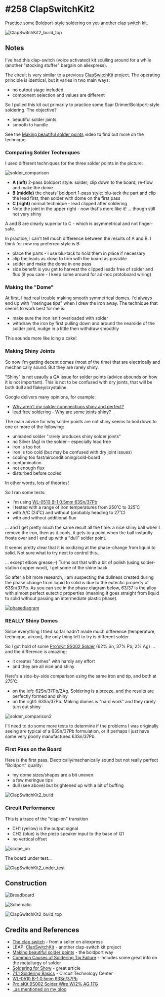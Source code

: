 # #258 ClapSwitchKit2

Practice some Boldport-style soldering on yet-another clap switch kit.

![ClapSwitchKit2_build_top](./assets/ClapSwitchKit2_build_top.jpg?raw=true)


## Notes

I've had this clap-switch (voice activated) kit sculling around for a while (another "stocking stuffer" bargain on aliexpress).

The circuit is very similar to a previous [ClapSwitchKit](../ClapSwitchKit) project.
The operating principle is identical, but it varies in two main ways:

* no output stage included
* component selection and values are different

So I pulled this kit out primarily to practice some Saar Drimer/Boldport-style soldering. The objective?

* beautiful solder joints
* smooth to handle

See the [Making beautiful solder points](https://www.youtube.com/watch?v=KXBbiXaq1ec) video to find out more on the technique.

### Comparing Solder Techniques

I used different techniques for the three solder points in the picture:

![solder_comparison](./assets/solder_comparison.jpg?raw=true)

* **A (left)** 2-pass boldport style: solder; clip down to the board; re-flow and make the dome
* **B (middle)** the cheats' boldport 1-pass style: blu-tack the part and clip the lead first, then solder with dome on the first pass
* **C (right)** normal technique - lead clipped after soldering
* Note the joint in the upper right - now that's more like it! ... though still not very shiny

A and B are clearly superior to C - which is asymmetrical and not finger-safe.

In practice, I can't tell much difference between the results of A and B. I think for now my preferred style is B:

* place the parts - I use blu-tack to hold them in place if necessary
* clip the leads as close to trim with the board as possible
* solder and make the dome in one pass
* side benefit is you get to harvest the clipped leads free of solder and flux (if you care - I keep some around for ad-hoc protoboard wiring)


### Making the "Dome"

At first, I had real trouble making smooth symmetrical domes. I'd always end up with "meringue tips" when I drew the iron away.
The technique that seems to work best for me is:

* make sure the iron isn't overloaded with solder
* withdraw the iron by first pulling down and around the nearside of the solder joint, nudge in a little then withdraw smoothly

This sounds more like icing a cake!


### Making Shiny Joints

So now I'm getting decent domes (most of the time) that are electrically and mechanically sound. But they are rarely shiny.

"Shiny" is not usaully a QA issue for solder points (advice abounds on how it is not important).
This is not to be confused with dry joints, that will be both dull and flakey/crystaline.

Google delivers many opinions, for example:

* [Why aren't my solder connnections shiny and perfect?](http://www.strat-talk.com/threads/why-arent-my-solder-connnections-shiny-and-perfect.143458/)
* [lead free soldering - Why are some joints shiny?](http://www.eevblog.com/forum/projects/lead-free-soldering-why-are-some-joints-shiny/)

The main advice for why solder points are not shiny seems to boil down to one or more of the following:

* unleaded solder "rarely produces shiny solder joints"
* no Silver (Ag) in the solder - especially lead free
* iron is too hot
* iron is too cold (but may be confused with dry joint issues)
* cooling too fast/airconditioning/cold-board
* contamination
* not enough flux
* disturbed before cooled

In other words, lots of theories!

So I ran some tests:

* I'm using [WL-0510 B-1 0.5mm 63Sn/37Pb](http://www.dx.com/p/wlxy-wl-0510-b-1-0-5mm-tin-solid-solder-wire-reel-spool-silver-262916#.WAjGsZN97XE)
* I tested with a range of iron temperatures from 250˚C to 325˚C
* with A/C (24˚C) and without (probably heading to 27˚C)
* with and without additional flux

... and I get pretty much the same result all the time: a nice shiny ball when I remove the iron, then as it cools, it gets to a point when
the ball instantly frosts over and I end up with a "dull" solder point.

It seems pretty clear that it is oxidizing at the phase-change from liquid to solid. Not sure what to try next to control this...

... except elbow grease;-) Turns out that with a bit of polish (using solder-station copper wool), I get some of the shine back.

So after a bit more research, I am suspecting the dullness created during the phase change from liquid to solid
is due to the eutectic property of 63Sn/37Pb. As you can see in the phase diagram below, 63/37 is the alloy
with almost perfect eutectic properties (meaning it goes straight from liquid to solid without passing an intermediate plastic phase).

[![phasediagram](./assets/phasediagram.jpg)](https://web.archive.org/web/20170812031703/http://www.inlandcraft.com/uguides/tipfailure.htm)

### REALLY Shiny Domes

Since everything I tried so far hadn't made much difference (temperature, technique, aircon),
the only thing left to try is different solder.

So I got hold of some [Pro'sKit 9S002 Solder](https://www.aliexpress.com/item/Pro-sKit-9S002-Solder-Wire-W-2-AG-17G/32428346399.html) (62% Sn, 37% Pb, 2% Ag) ... and the difference is amazing:

* it creates "domes" with hardly any effort
* and they are all nice and shiny

Here's a side-by-side comparison using the same iron and tip, and both at 275˚C.

* on the left: 62Sn/37Pb/2Ag. Soldering is a breeze, and the results are perfectly formed and shiny
* on the right: 63Sn/37Pb. Making domes is "hard work" and they rarely turn out shiny

![solder_comparison2](./assets/solder_comparison2.jpg?raw=true)

I'll need to do some more tests to determine if the problems I was originally seeing are typical of
a 63Sn/37Pb formulation, or if perhaps I just have some very poorly manufactured 63Sn/37Pb.


### First Pass on the Board

Here is the first pass. Electrically/mechanically sound but not really perfect "Boldport" quality:
* my dome sizes/shapes are a bit uneven
* a few meringue tips
* dull (see above) but brightened up with a bit of buffing

![ClapSwitchKit2_build](./assets/ClapSwitchKit2_build.jpg?raw=true)

### Circuit Performance

This is a trace of the "clap-on" transition

* CH1 (yellow) is the output signal
* CH2 (blue) is the piezo speaker input to the base of Q1
* no vertical offset

![scope_on](./assets/scope_on.gif?raw=true)

The board under test...

![ClapSwitchKit2_under_test](./assets/ClapSwitchKit2_under_test.jpg?raw=true)

## Construction

![Breadboard](./assets/ClapSwitchKit2_bb.jpg?raw=true)

![Schematic](./assets/ClapSwitchKit2_schematic.jpg?raw=true)

![ClapSwitchKit2_build_top](./assets/ClapSwitchKit2_build_top.jpg?raw=true)

## Credits and References

* [The clap switch](https://www.aliexpress.com/item/Voice-control-switch-suite-DIY-kits-selling-electronic-circuit/32338281477.html) - from a seller on aliexpress
* LEAP: [ClapSwitchKit](../ClapSwitchKit) - another clap-switch kit project
* [Making beautiful solder points](https://www.youtube.com/watch?v=KXBbiXaq1ec) - the boldport way
* [Common Causes of Soldering Tip Failure](http://www.inlandcraft.com/uguides/tipfailure.htm) - includes some great info on the metallurgy of solder
* [Soldering for Show](https://luckyresistor.me/2016/09/25/soldering-for-show/) - great article
* [7.1.1 Soldering Basics](http://www.circuitrework.com/guides/7-1-1.shtml) - Circuit Technology Center
* [WL-0510 B-1 0.5mm 63Sn/37Pb](http://www.dx.com/p/wlxy-wl-0510-b-1-0-5mm-tin-solid-solder-wire-reel-spool-silver-262916#.WAjGsZN97XE)
* [Pro'sKit 9S002 Solder Wire W/2% AG 17G](https://www.aliexpress.com/item/Pro-sKit-9S002-Solder-Wire-W-2-AG-17G/32428346399.html)
* [..as mentioned on my blog](https://blog.tardate.com/2017/03/leap258-another-clap-switch-and-excuse-to-solder-boldport-style.html)
